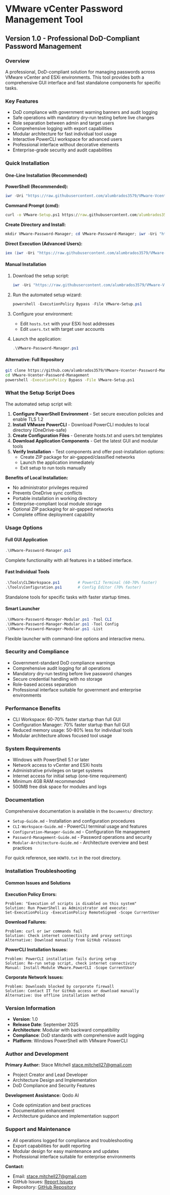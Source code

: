 # VMware vCenter Password Management Tool
## Version 1.0 - Professional DoD-Compliant Password Management

### Overview

A professional, DoD-compliant solution for managing passwords across VMware vCenter and ESXi environments. This tool provides both a comprehensive GUI interface and fast standalone components for specific tasks.

### Key Features

- DoD compliance with government warning banners and audit logging
- Safe operations with mandatory dry-run testing before live changes
- Role separation between admin and target users
- Comprehensive logging with export capabilities
- Modular architecture for fast individual tool usage
- Interactive PowerCLI workspace for advanced users
- Professional interface without decorative elements
- Enterprise-grade security and audit capabilities

### Quick Installation

#### One-Line Installation (Recommended)

**PowerShell (Recommended):**
```powershell
iwr -Uri "https://raw.githubusercontent.com/alumbrados3579/VMware-Vcenter-Password-Management/main/VMware-Setup.ps1" -OutFile "VMware-Setup.ps1"; powershell -ExecutionPolicy Bypass -File VMware-Setup.ps1
```

**Command Prompt (cmd):**
```cmd
curl -o VMware-Setup.ps1 https://raw.githubusercontent.com/alumbrados3579/VMware-Vcenter-Password-Management/main/VMware-Setup.ps1 & powershell -ExecutionPolicy Bypass -File VMware-Setup.ps1
```

**Create Directory and Install:**
```powershell
mkdir VMware-Password-Manager; cd VMware-Password-Manager; iwr -Uri "https://raw.githubusercontent.com/alumbrados3579/VMware-Vcenter-Password-Management/main/VMware-Setup.ps1" -OutFile "VMware-Setup.ps1"; powershell -ExecutionPolicy Bypass -File VMware-Setup.ps1
```

**Direct Execution (Advanced Users):**
```powershell
iex (iwr -Uri "https://raw.githubusercontent.com/alumbrados3579/VMware-Vcenter-Password-Management/main/VMware-Setup.ps1").Content
```

#### Manual Installation

1. Download the setup script:
   ```powershell
   iwr -Uri "https://raw.githubusercontent.com/alumbrados3579/VMware-Vcenter-Password-Management/main/VMware-Setup.ps1" -OutFile "VMware-Setup.ps1"
   ```

2. Run the automated setup wizard:
   ```powershell
   powershell -ExecutionPolicy Bypass -File VMware-Setup.ps1
   ```

3. Configure your environment:
   - Edit `hosts.txt` with your ESXi host addresses
   - Edit `users.txt` with target user accounts

4. Launch the application:
   ```powershell
   .\VMware-Password-Manager.ps1
   ```

#### Alternative: Full Repository

```bash
git clone https://github.com/alumbrados3579/VMware-Vcenter-Password-Management.git
cd VMware-Vcenter-Password-Management
powershell -ExecutionPolicy Bypass -File VMware-Setup.ps1
```

### What the Setup Script Does

The automated setup script will:

1. **Configure PowerShell Environment** - Set secure execution policies and enable TLS 1.2
2. **Install VMware PowerCLI** - Download PowerCLI modules to local directory (OneDrive-safe)
3. **Create Configuration Files** - Generate hosts.txt and users.txt templates
4. **Download Application Components** - Get the latest GUI and modular tools
5. **Verify Installation** - Test components and offer post-installation options:
   - Create ZIP package for air-gapped/classified networks
   - Launch the application immediately
   - Exit setup to run tools manually

**Benefits of Local Installation:**
- No administrator privileges required
- Prevents OneDrive sync conflicts
- Portable installation in working directory
- Enterprise-compliant local module storage
- Optional ZIP packaging for air-gapped networks
- Complete offline deployment capability

### Usage Options

#### Full GUI Application
```powershell
.\VMware-Password-Manager.ps1
```
Complete functionality with all features in a tabbed interface.

#### Fast Individual Tools
```powershell
.\Tools\CLIWorkspace.ps1        # PowerCLI Terminal (60-70% faster)
.\Tools\Configuration.ps1       # Config Editor (70% faster)
```
Standalone tools for specific tasks with faster startup times.

#### Smart Launcher
```powershell
.\VMware-Password-Manager-Modular.ps1 -Tool CLI
.\VMware-Password-Manager-Modular.ps1 -Tool Config
.\VMware-Password-Manager-Modular.ps1 -List
```
Flexible launcher with command-line options and interactive menu.

### Security and Compliance

- Government-standard DoD compliance warnings
- Comprehensive audit logging for all operations
- Mandatory dry-run testing before live password changes
- Secure credential handling with no storage
- Role-based access separation
- Professional interface suitable for government and enterprise environments

### Performance Benefits

- CLI Workspace: 60-70% faster startup than full GUI
- Configuration Manager: 70% faster startup than full GUI
- Reduced memory usage: 50-80% less for individual tools
- Modular architecture allows focused tool usage

### System Requirements

- Windows with PowerShell 5.1 or later
- Network access to vCenter and ESXi hosts
- Administrative privileges on target systems
- Internet access for initial setup (one-time requirement)
- Minimum 4GB RAM recommended
- 500MB free disk space for modules and logs

### Documentation

Comprehensive documentation is available in the `Documents/` directory:

- `Setup-Guide.md` - Installation and configuration procedures
- `CLI-Workspace-Guide.md` - PowerCLI terminal usage and features
- `Configuration-Manager-Guide.md` - Configuration file management
- `Password-Management-Guide.md` - Password operations and security
- `Modular-Architecture-Guide.md` - Architecture overview and best practices

For quick reference, see `HOWTO.txt` in the root directory.

### Installation Troubleshooting

#### Common Issues and Solutions

**Execution Policy Errors:**
```
Problem: "Execution of scripts is disabled on this system"
Solution: Run PowerShell as Administrator and execute:
Set-ExecutionPolicy -ExecutionPolicy RemoteSigned -Scope CurrentUser
```

**Download Failures:**
```
Problem: curl or iwr commands fail
Solution: Check internet connectivity and proxy settings
Alternative: Download manually from GitHub releases
```

**PowerCLI Installation Issues:**
```
Problem: PowerCLI installation fails during setup
Solution: Re-run setup script, check internet connectivity
Manual: Install-Module VMware.PowerCLI -Scope CurrentUser
```

**Corporate Network Issues:**
```
Problem: Downloads blocked by corporate firewall
Solution: Contact IT for GitHub access or download manually
Alternative: Use offline installation method
```

### Version Information

- **Version**: 1.0
- **Release Date**: September 2025
- **Architecture**: Modular with backward compatibility
- **Compliance**: DoD standards with comprehensive audit logging
- **Platform**: Windows PowerShell with VMware PowerCLI

### Author and Development

**Primary Author:** Stace Mitchell <stace.mitchell27@gmail.com>
- Project Creator and Lead Developer
- Architecture Design and Implementation
- DoD Compliance and Security Features

**Development Assistance:** Qodo AI
- Code optimization and best practices
- Documentation enhancement
- Architecture guidance and implementation support

### Support and Maintenance

- All operations logged for compliance and troubleshooting
- Export capabilities for audit reporting
- Modular design for easy maintenance and updates
- Professional interface suitable for enterprise environments

**Contact:**
- Email: stace.mitchell27@gmail.com
- GitHub Issues: [Report Issues](https://github.com/alumbrados3579/VMware-Vcenter-Password-Management/issues)
- Repository: [GitHub Repository](https://github.com/alumbrados3579/VMware-Vcenter-Password-Management)
